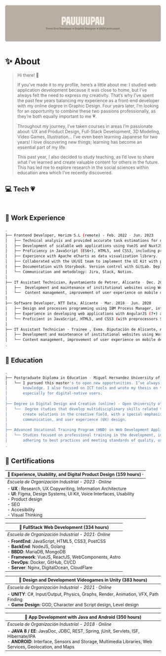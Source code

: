 # ![Header](https://raw.githubusercontent.com/pauuuupau/pauuuupau/refs/heads/gh-pages/img/header.png)

# ✨ About

> Hi there! 👋
>
> If you’ve made it to my profile, here’s a little about me: I studied web application development because it was close to home, but I’ve always felt the need to express my creativity. That’s why I’ve spent the past few years balancing my experience as a front-end developer with my online degree in Graphic Design. Four years later, I’m looking for an opportunity to combine these two passions professionally, as they’re both equally important to me 💗.
>
> Throughout my journey, I’ve taken courses in areas I’m passionate about: UX and Product Design, Full-Stack Development, 3D Modeling, Video Games, Illustration… I’ve even been learning Japanese for two years! I love discovering new things; learning has become an essential part of my life.
>
> This past year, I also decided to study teaching, as I’d love to share what I’ve learned and create valuable content for others in the future. This has led me to explore research in the social sciences within education area which I’ve recently discovered.

## 💻 Tech 💗

|      |      |      |      |
| ---- | ---- | ---- | ---- |

|      |      |      |      |
| ---- | ---- | ---- | ---- |

## 💼 Work Experience

```sh
.
├── Frontend Developer, Horizm S.L (remote) - Feb. 2022 - Jun. 2023
│	├── Technical analysis and provided accurate task estimations for new project.
│	├── Development of scalable web applications using VueJS and NuxtJS, including Router, Pinia, and Vite.
│	├── Proficiency in JavaScript (ES6+), HTML5, and CSS3, including preprocessors such as SASS and PostCSS.
│	├── Experience with Apache eCharts as data visualization library.
│	├── Collaborated with the UX/UI team to implement the UI Kit with prototype fidelity using Figma.
│	├── Documentation with Storybook. Version control with GitLab. Deployment with Docker.
│	└── Communication and metodology: Jira, Slack, Notion.
│
├── IT Assistant Technician, Ayuntamiento de Petrer, Alicante - Dec. 2021 - Feb. 2023
│	├──  Development and maintenance of institutional websites using WordPress and Elementor Builder.
│	└──  Content management, improvement of user experience on mobile devices, and performance optimization.
│
├── Software Developer, NTT Data, Alicante - Mar. 2018 - Jun. 2020
│	├── Design and processes programming using IBM Process Manager, integrating web services, APIs, and BBDD (MySQL).
│	├── Experience in developing web applications with AngularJS (7+) and VueJS.
│	└── Proficient in JavaScript, HTML5, and CSS3 (with preprocessors SASS, and methodologies BEM and ITCSS).
│
├── IT Assistant Technician · Trainee , Exma. Diputación de Alicante, Alicante - Mar. 2017 - Jun. 2017
│	├── Development and maintenance of institutional websites using WordPress and Divi Builder.
│	└── Content management, improvement of user experience on mobile devices, and performance optimization.
.
```

## 🏫 Education

```sh
.
├── Postgraduate Diploma in Education - Miguel Hernandez University of Elche, Alicante - 2024
│	└── I pursued this master's to open new opportunities. I’ve always been interested in teaching and effectively sharing
│		knowledge. I also focused on ICT tools and wrote my thesis on the importance of UX and UI design in education, 
│		especially for digital-native users.
│
├── Degree in Digital Design and Creation (online) - Open University of Catalonia  - 2020 - 2023
│	└──  Degree studies that develop multidisciplinary skills related to design, while integrating the ability to 
│		create solutions in the creative field, with a special emphasis on techniques associated with graphic design,
│		communication, and user experience (UX) design.
│
├── Advanced Vocational Training Program (HND) in Web Development Applications, IES Mare Nostrum, Alicante - 2014 - 2017
│	└── Studies focused on professional training in the development, implementation, and maintenance of software, 
│		adhering to best practices and meeting standards of quality, usability, and accessibility.
.
```

## 🔷 Certifications

| 🔵 Experience, Usability, and Digital Product Design (159 hours) · |
| ------------------------------------------------------------ |
| *Escuela de Organización Industrial  - 2023 · Online*        |
| - **UX** : Research, UX Copywriting, Information Architecture <br/>- **UI**:  Figma, Design Systems, UI Kit, Voice Interfaces, Usability<br/>- Product design<br/>- SEO<br/>- Accesibility <br/> - Visual Thinking |

| 🔵 FullStack Web Development (334 hours)                      |
| ------------------------------------------------------------ |
| *Escuela de Organización Industrial  - 2021· Online*         |
| - **FrontEnd**: JavaScript, HTML5, CSS3, PostCSS<br/>- **BackEnd**: NodeJS, Golang<br />- **BBDD**: MariaDB, MongoDB<br/>- **Framework**: VueJS, ReactJS, WebComponents, Astro<br/>- **DevOps**: Docker, GitHub, CI/CD<br/>- **Server**: Nginx, DigitalOcean, CloudFlare |

| 🔵 Design and Development Videogames in Unity (383 hours)     |
| ------------------------------------------------------------ |
| *Escuela de Organización Industrial  - 2021 · Online*        |
| - **UNITY**: C#, Input/Output, Physics, Graphs, Render, Animation, VFX, Path Finding<br/>- **Game Design**: GGD, Character and Script design, Level design |

| 🔵 App Development with Java and Android (350 hours)          |
| ------------------------------------------------------------ |
| *Escuela de Organización Industrial  - 2018 · Online*        |
| - **JAVA 8 / EE**: JavaDoc, JDBC, REST, Spring, jUnit, Servlets, ISF, Hibernate/IPA<br/>- **ANDROID**: Interface, Sensors and Storage, Multimedia Libraries, Web Services, Geolocation, and Maps |

